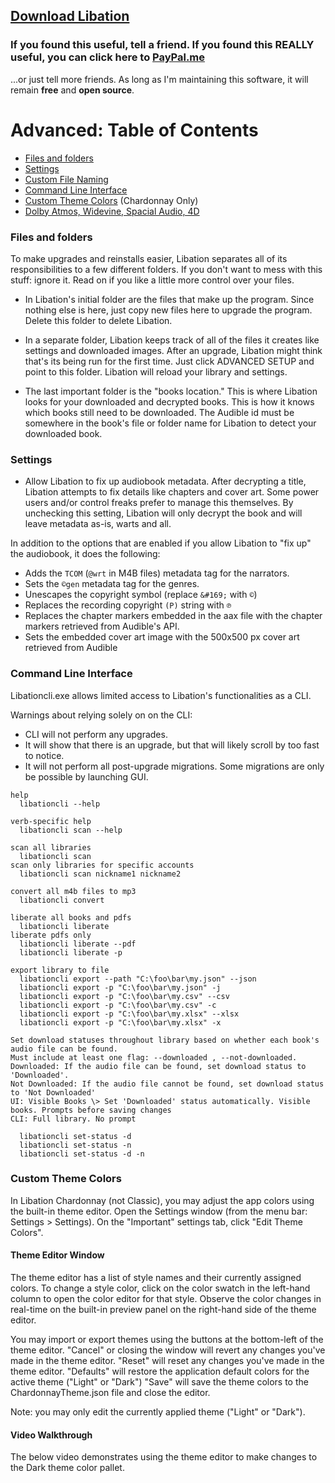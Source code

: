 ## [Download Libation](https://github.com/rmcrackan/Libation/releases/latest)

### If you found this useful, tell a friend. If you found this REALLY useful, you can click here to [PayPal.me](https://paypal.me/mcrackan?locale.x=en_us)
...or just tell more friends. As long as I'm maintaining this software, it will remain **free** and **open source**.



# Advanced: Table of Contents

- [Files and folders](#files-and-folders)
- [Settings](#settings)
- [Custom File Naming](NamingTemplates.md)
- [Command Line Interface](#command-line-interface)
- [Custom Theme Colors](#custom-theme-colors) (Chardonnay Only)
- [Dolby Atmos, Widevine, Spacial Audio, 4D](DolbyAtmos.md)



### Files and folders

To make upgrades and reinstalls easier, Libation separates all of its responsibilities to a few different folders. If you don't want to mess with this stuff: ignore it. Read on if you like a little more control over your files.

* In Libation's initial folder are the files that make up the program. Since nothing else is here, just copy new files here to upgrade the program. Delete this folder to delete Libation.

* In a separate folder, Libation keeps track of all of the files it creates like settings and downloaded images. After an upgrade, Libation might think that's its being run for the first time. Just click ADVANCED SETUP and point to this folder. Libation will reload your library and settings.

* The last important folder is the "books location." This is where Libation looks for your downloaded and decrypted books. This is how it knows which books still need to be downloaded. The Audible id must be somewhere in the book's file or folder name for Libation to detect your downloaded book.

### Settings

* Allow Libation to fix up audiobook metadata. After decrypting a title, Libation attempts to fix details like chapters and cover art. Some power users and/or control freaks prefer to manage this themselves. By unchecking this setting, Libation will only decrypt the book and will leave metadata as-is, warts and all.

In addition to the options that are enabled if you allow Libation to "fix up" the audiobook, it does the following:

* Adds the `TCOM` (`@wrt` in M4B files) metadata tag for the narrators.
* Sets the `©gen` metadata tag for the genres.
* Unescapes the copyright symbol (replace `&#169;` with `©`)
* Replaces the recording copyright `(P)` string with `℗`
* Replaces the chapter markers embedded in the aax file with the chapter markers retrieved from Audible's API.
* Sets the embedded cover art image with the 500x500 px cover art retrieved from Audible

### Command Line Interface

Libationcli.exe allows limited access to Libation's functionalities as a CLI.

Warnings about relying solely on on the CLI:
* CLI will not perform any upgrades.
* It will show that there is an upgrade, but that will likely scroll by too fast to notice.
* It will not perform all post-upgrade migrations. Some migrations are only be possible by launching GUI.

```
help
  libationcli --help
  
verb-specific help
  libationcli scan --help
  
scan all libraries
  libationcli scan
scan only libraries for specific accounts
  libationcli scan nickname1 nickname2
  
convert all m4b files to mp3
  libationcli convert
  
liberate all books and pdfs
  libationcli liberate
liberate pdfs only
  libationcli liberate --pdf
  libationcli liberate -p
  
export library to file
  libationcli export --path "C:\foo\bar\my.json" --json
  libationcli export -p "C:\foo\bar\my.json" -j
  libationcli export -p "C:\foo\bar\my.csv" --csv
  libationcli export -p "C:\foo\bar\my.csv" -c
  libationcli export -p "C:\foo\bar\my.xlsx" --xlsx
  libationcli export -p "C:\foo\bar\my.xlsx" -x

Set download statuses throughout library based on whether each book's audio file can be found.   
Must include at least one flag: --downloaded , --not-downloaded.  
Downloaded: If the audio file can be found, set download status to 'Downloaded'.  
Not Downloaded: If the audio file cannot be found, set download status to 'Not Downloaded'  
UI: Visible Books \> Set 'Downloaded' status automatically. Visible books. Prompts before saving changes  
CLI: Full library. No prompt

  libationcli set-status -d
  libationcli set-status -n
  libationcli set-status -d -n
```
### Custom Theme Colors

In Libation Chardonnay (not Classic), you may adjust the app colors using the built-in theme editor. Open the Settings window (from the menu bar: Settings > Settings). On the "Important" settings tab, click "Edit Theme Colors".

#### Theme Editor Window

The theme editor has a list of style names and their currently assigned colors. To change a style color, click on the color swatch in the left-hand column to open the color editor for that style. Observe the color changes in real-time on the built-in preview panel on the right-hand side of the theme editor.

You may import or export themes using the buttons at the bottom-left of the theme editor.
"Cancel" or closing the window will revert any changes you've made in the theme editor.
"Reset" will reset any changes you've made in the theme editor.
"Defaults" will restore the application default colors for the active theme ("Light" or "Dark")
"Save" will save the theme colors to the ChardonnayTheme.json file and close the editor.

Note: you may only edit the currently applied theme ("Light" or "Dark").

#### Video Walkthrough
The below video demonstrates using the theme editor to make changes to the Dark theme color pallet.

[](https://github.com/user-attachments/assets/05c0cb7f-578f-4465-9691-77d694111349)


